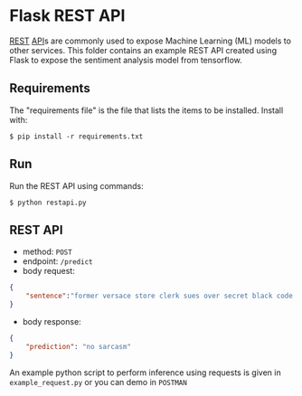 # Flask REST API
[REST](https://en.wikipedia.org/wiki/Representational_state_transfer) [API](https://en.wikipedia.org/wiki/API)s are commonly used to expose Machine Learning (ML) models to other services.
This folder contains an example REST API created using Flask to expose the sentiment analysis model from tensorflow.

## Requirements
 
The "requirements file" is the file that lists the items to be installed. Install with:

```shell
$ pip install -r requirements.txt
```

## Run

Run the REST API using commands:

```shell
$ python restapi.py
```

## REST API
- method: `POST`
- endpoint: `/predict`
- body request:
```JSON
{
    "sentence":"former versace store clerk sues over secret black code for minority shoppers"
}
```
- body response:
```JSON
{
    "prediction": "no sarcasm"
}
```

An example python script to perform inference using requests is given in `example_request.py` or you can demo in `POSTMAN`
